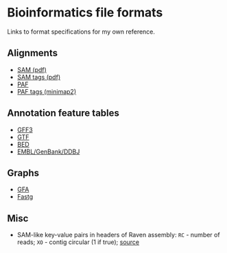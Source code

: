 Bioinformatics file formats
===========================

Links to format specifications for my own reference.

Alignments
----------

 * [SAM (pdf)](https://raw.githubusercontent.com/samtools/hts-specs/master/SAMv1.pdf)
 * [SAM tags (pdf)](https://raw.githubusercontent.com/samtools/hts-specs/master/SAMtags.pdf)
 * [PAF](https://github.com/lh3/miniasm/blob/master/PAF.md)
 * [PAF tags (minimap2)](https://lh3.github.io/minimap2/minimap2.html#10)


Annotation feature tables
-------------------------

 * [GFF3](https://github.com/The-Sequence-Ontology/Specifications/blob/master/gff3.md)
 * [GTF](https://mblab.wustl.edu/GTF22.html)
 * [BED](http://genome.ucsc.edu/FAQ/FAQformat#format1)
 * [EMBL/GenBank/DDBJ](https://www.insdc.org/files/feature_table.html)


Graphs
------

 * [GFA](http://gfa-spec.github.io/GFA-spec/)
 * [Fastg](http://fastg.sourceforge.net/)

Misc
----

 * SAM-like key-value pairs in headers of Raven assembly: `RC` - number of reads; `XO` - contig circular (1 if true); [source](https://twitter.com/robertvaser/status/1380367600555806722)
